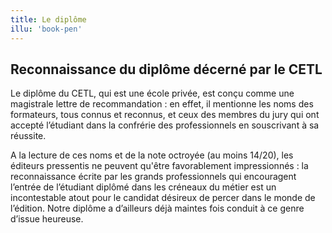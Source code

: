 ```yaml
---
title: Le diplôme
illu: 'book-pen'
---
```


## Reconnaissance du diplôme décerné par le CETL

Le diplôme du CETL, qui est une école privée, est conçu comme une magistrale lettre de recommandation&nbsp;: en effet, il mentionne les noms des formateurs, tous connus et reconnus, et ceux des membres du jury qui ont accepté l’étudiant dans la confrérie des professionnels en souscrivant à sa réussite.

A la lecture de ces noms et de la note octroyée (au moins 14/20), les éditeurs pressentis ne peuvent qu'être favorablement impressionnés&nbsp;: la reconnaissance écrite par les grands professionnels qui encouragent l’entrée de l’étudiant diplômé dans les créneaux du métier est un incontestable atout pour le candidat désireux de percer dans le monde de l’édition. Notre diplôme a d’ailleurs déjà maintes fois conduit à ce genre d’issue heureuse.
